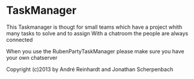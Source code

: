 TaskManager
===========

This Taskmanager is thougt for small teams which have a project whith many tasks to solve and to assign
With a chatroom the people are always connected

When you use the RubenPartyTaskManager please make sure you have your own chatserver

Copyright (c)2013 by André Reinhardt and Jonathan Scherpenbach
